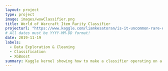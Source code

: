 ```yaml
---
layout: project
type: project
image: images/wowClassifier.png
title: World of Warcraft Item Rarity Classifier
projecturl: "https://www.kaggle.com/liamkesatoran/is-it-uncommon-rare-or-epic?"
# All dates must be YYYY-MM-DD format!
date: 2019-11-19
labels:
  - Data Exploration & Cleaning
  - Classification
  - XGBoost
summary: Kaggle kernel showing how to make a classifier operating on a dataset of World of Warcraft gear and their in-game attributes.
---
```

